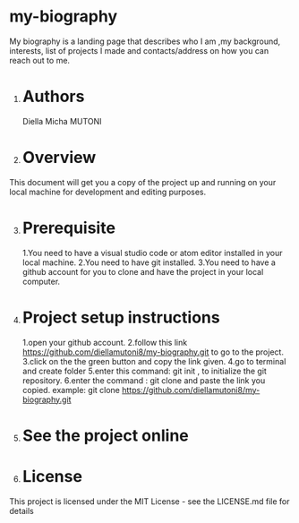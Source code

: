 # my-biography


My biography is a landing page that describes who I am ,my background, interests, list of projects I made and contacts/address on how you can reach out to me.

 1. # Authors
 
    Diella Micha MUTONI
    
 2. # Overview
 
   This document will get you a copy of the project up and running on your local machine for development and editing purposes.

3. # Prerequisite

   1.You need to have a visual studio code or atom editor installed in your local machine.
   2.You need to have git installed.
   3.You need to have a github account for you to clone and have the project in your local computer.
   
4. # Project setup instructions
   1.open your github account.
   2.follow this link https://github.com/diellamutoni8/my-biography.git to go to the project.
   3.click on the the green button and copy the link given.
   4.go to terminal and create folder
   5.enter this command: git init , to initialize the git repository. 
   6.enter the command : git clone and paste the link you copied. example: git clone https://github.com/diellamutoni8/my-biography.git
5. # See the project online

6. # License
This project is licensed under the MIT License - see the LICENSE.md file for details
